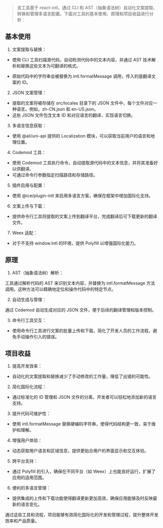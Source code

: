 > 该工具基于 react-intl，通过 CLI 和 AST（抽象语法树）自动化文案提取、转换和管理多语言配置。下面对工具的基本使用、原理和项目收益进行分析：
 ## 基本使用

1. 文案提取与替换：

- 使用 CLI 工具扫描源代码，自动检测代码中的文本内容，并通过 AST 技术解析和替换这些文本为可翻译的格式。

- 原始代码中的字符串会被替换为 intl.formatMessage 调用，传入的是翻译文案的 ID。
  
2. JSON 文案管理：

- 提取的文案将被存储在 src/locales 目录下的 JSON 文件中，每个文件对应一种语言。例如，zh-CN.json 和 en-US.json。
- 这些 JSON 文件包含文本 ID 和对应语言的翻译，实现语言切换。

3. 多语言信息获取：

- 使用 @ali/uni-api 提供的 Localization 模块，可以获取当前用户的语言和地理位置。

4. Codemod 工具：

- 使用 Codemod 工具执行命令，自动提取源代码中的文本信息，并将其准备好以供翻译。
- 可通过命令行参数指定扫描路径和存储路径。
  
5. 插件启用与配置：
  
- 使用 @ice/plugin-intl 来启用多语言方案，确保在框架中增加国际化支持。

6. 文案上传与下载：
- 提供命令行工具将提取的文案上传到翻译平台，完成翻译后可下载更新的翻译文件。

7. Weex 适配：
- 对于不支持 window.Intl 的环境，提供 Polyfill 以增强国际化能力。

## 原理

1. AST（抽象语法树）解析：

工具通过解析代码的 AST 来识别文本内容，并替换为 intl.formatMessage 方法调用。这种方法可以精确地定位和操作代码中的特定节点。

2. 自动生成与管理：

通过 Codemod 自动生成对应的 JSON 文件，便于后续的翻译管理和版本控制。

3. 命令行工具交互：

- 使用命令行工具进行文案的批量上传和下载，简化了开发人员的工作流程，避免手动操作引入的错误。

## 项目收益

1. 提高开发效率：

- 自动化的文案提取和替换减少了手动修改的工作量，降低了出错的可能性。

2. 简化国际化流程：

- 通过标准化的 ID 管理和 JSON 文件的分离，开发者可以轻松地添加新的语言支持。

3. 提升代码可维护性：

- 使用 intl.formatMessage 替换硬编码字符串，使得代码结构更一致，易于维护和理解。

4. 增强用户体验：

- 动态获取用户语言和区域信息，提供更贴合用户的界面显示和交互体验。

5. 跨平台支持：

- 通过 Polyfill 的引入，确保在不同平台（如 Weex）上也能良好运行，扩展了应用的适用范围。

6. 便利的多语言管理：

- 提供集成的上传和下载功能使得翻译更新更加高效，确保应用能够及时反映最新的语言变化。

通过这些工具和流程，项目能够有效简化国际化的开发和管理过程，提升整体开发效率和产品质量。
